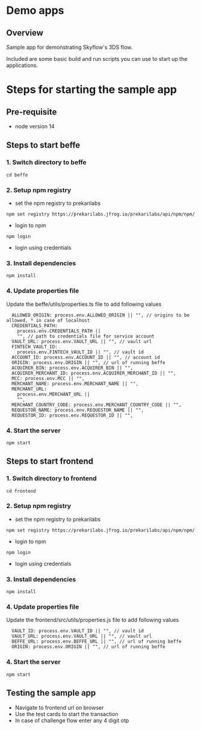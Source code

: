 # Demo apps

## Overview

Sample app for demonstrating Skyflow's 3DS flow.

Included are some basic build and run scripts you can use to start up the applications.


# Steps for starting the sample app
## Pre-requisite
 - node version 14

## Steps to start beffe

### 1. Switch directory to beffe
```
cd beffe
```

### 2. Setup npm registry
 - set the npm registry to prekarilabs
```
npm set registry https://prekarilabs.jfrog.io/prekarilabs/api/npm/npm/
```
 - login to npm
```
npm login
```
 - login using credentials

### 3. Install dependencies
```
npm install
```

### 4. Update properties file
Update the beffe/utils/properties.ts file to add following values
```
  ALLOWED_ORIGIN: process.env.ALLOWED_ORIGIN || "", // origins to be allowed, * in case of localhost
  CREDENTIALS_PATH:
    process.env.CREDENTIALS_PATH ||
    "", // path to credentials file for service account
  VAULT_URL: process.env.VAULT_URL || "", // vault url
  FINTECH_VAULT_ID:
    process.env.FINTECH_VAULT_ID || "", // vault id
  ACCOUNT_ID: process.env.ACCOUNT_ID || "", // account id
  ORIGIN: process.env.ORIGIN || "", // url of running beffe
  ACQUIRER_BIN: process.env.ACQUIRER_BIN || "",
  ACQUIRER_MERCHANT_ID: process.env.ACQUIRER_MERCHANT_ID || "",
  MCC: process.env.MCC || "",
  MERCHANT_NAME: process.env.MERCHANT_NAME || "",
  MERCHANT_URL:
    process.env.MERCHANT_URL ||
    "",
  MERCHANT_COUNTRY_CODE: process.env.MERCHANT_COUNTRY_CODE || "",
  REQUESTOR_NAME: process.env.REQUESTOR_NAME || "",
  REQUESTOR_ID: process.env.REQUESTOR_ID || "",
```

### 4. Start the server
```
npm start
```

## Steps to start frontend

### 1. Switch directory to frontend
```
cd frontend
```

### 2. Setup npm registry
 - set the npm registry to prekarilabs
```
npm set registry https://prekarilabs.jfrog.io/prekarilabs/api/npm/npm/
```
 - login to npm
```
npm login
```
 - login using credentials

### 3. Install dependencies
```
npm install
```

### 4. Update properties file
Update the frontend/src/utils/properties.js file to add following values
```
  VAULT_ID: process.env.VAULT_ID || "", // vault id
  VAULT_URL: process.env.VAULT_URL || "", // vault url
  BEFFE_URL: process.env.BEFFE_URL || "", // url of running beffe
  ORIGIN: process.env.ORIGIN || "", // url of running beffe
```

### 4. Start the server
```
npm start
```

## Testing the sample app
 - Navigate to frontend url on browser
 - Use the test cards to start the transaction
 - In case of challenge flow enter any 4 digit otp